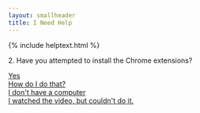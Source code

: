 ```yaml
---
layout: smallheader
title: I Need Help
---
```


{% include helptext.html %}

<p class="h3 mb-4">2. Have you attempted to install the Chrome extensions?</p>

<div class="row w-100 mb-5">
  <div class="col-12 col-md-6 col-lg-3 mb-3 mb-lg-1 d-flex align-items-stretch">
    <a class="btn btn-success btn-lg btn-block py-md-3 d-flex flex-sm-column align-items-center justify-content-left justify-content-sm-center" href="/help-3">Yes</a></div>
  <div class="col-12 col-md-6 col-lg-3 mb-3 mb-lg-1  d-flex align-items-stretch">
    <a class="btn btn-info btn-lg btn-block py-md-3 d-flex flex-sm-column align-items-center justify-content-left justify-content-sm-center" href="/video">How do I do that?</a></div>
  <div class="col-12 col-md-6 col-lg-3 mb-3 mb-lg-1  d-flex align-items-stretch">
    <a class="btn btn-warning btn-lg btn-block py-md-3 d-flex flex-sm-column align-items-center justify-content-left justify-content-sm-center" href="/help-3b">I don't have a computer</a></div>
  <div class="col-12 col-md-6 col-lg-3 mb-3 mb-lg-1  d-flex align-items-stretch">
    <a class="btn btn-danger btn-lg btn-block py-md-3 d-flex flex-sm-column align-items-center justify-content-left justify-content-sm-center" href="/help-3b">I watched the video, but couldn't do it.</a></div>
</div>
